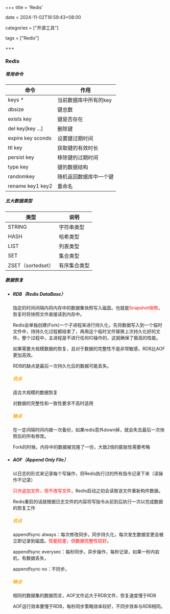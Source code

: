 +++
title = 'Redis'

date = 2024-11-02T16:59:43+08:00

categories = ["开源工具"]

tags = ["Redis"]

+++



### Redis



#####  常用命令

| 命令              | 作用                   |
| ----------------- | ---------------------- |
| keys *            | 当前数据库中所有的key  |
| dbsize            | 键总数                 |
| exists key        | 键是否存在             |
| del key[key ...]  | 删除键                 |
| expire key sconds | 设置键过期时间         |
| ttl key           | 获取键的有效时长       |
| persist key       | 移除键的过期时间       |
| type key          | 键的数据结构           |
| randomkey         | 随机返回数据库中一个键 |
| rename key1  key2 | 重命名                 |



##### 五大数据类型

| 类型              | 说明         |
| ----------------- | ------------ |
| STRING            | 字符串类型   |
| HASH              | 哈希类型     |
| LIST              | 列表类型     |
| SET               | 集合类型     |
| ZSET（sortedset） | 有序集合类型 |





##### 数据恢复

- ##### RDB（Redis DataBase）

  指定的时间间隔内将内存中的数据集快照写入磁盘。也就是<font color='red'>Snapshot快照</font>，恢复时将快照文件直接读到内存中。

  Redis会单独创建(Fork)一个子进程来进行持久化，先将数据写入到一个临时文件中，待持久化过程都结束了，再用这个临时文件替换上次持久化好的文件。整个过程中，主进程是不进行任何IO操作的，这就确保了极高的性能。

  如果需要大规模数据的恢复，且对于数据的完整性不是非常敏感，RDB比AOF更加高效。

  RDB的缺点是最后一次持久化后的数据可能丢失。

  ##### <font color='orange'>优点</font>

  适合大规模的数据恢复

  对数据的完整性和一致性要求不高时适用

  ##### <font color='orange'>缺点</font>

  在一定间隔时间内做一次备份，如果redis意外down掉，就会失去最后一次快照后的所有修改。

  Fork的时候，内存中的数据被克隆了一份，大致2倍的膨胀性需要考略

  

- ##### AOF（Append Only File）

  以日志的形式来记录每个写操作，将Redis执行过的所有指令记录下来（读操作不记录）

  <font color='red'>只许追加文件，但不改写文件</font>，Redis启动之初会读取该文件重新构件数据。

  Redis重启的话就根据日志文件的内容将写指令从前到后执行一次以完成数据的恢复工作

  ##### <font color='orange'>优点</font>

  appendfsync always：每次修改同步。同步持久化，每次发生数据变更会被立即记录到磁盘。<font color='red'>性能较差，但数据完整性较好</font>。

  appendfsync everysec：每秒同步。异步操作，每秒记录，如果一秒内宕机，有数据丢失，

  appendfsync no：不同步。

  ##### <font color='orange'>缺点</font>

  相同的数据集的数据而言，AOF文件远大于RDB文件，恢复速度慢于RDB

  AOF运行效率要慢于RDB，每秒同步策略效率较好，不同步效率与RDB相同。

  



